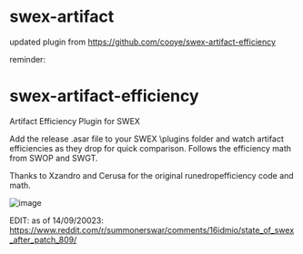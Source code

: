 # swex-artifact
updated plugin from https://github.com/cooye/swex-artifact-efficiency

reminder:

# swex-artifact-efficiency
Artifact Efficiency Plugin for SWEX

Add the release .asar file to your SWEX \plugins folder and watch artifact efficiencies as they drop for quick comparison. Follows the efficiency math from SWOP and SWGT.

Thanks to Xzandro and Cerusa for the original runedropefficiency code and math.

![image](https://user-images.githubusercontent.com/21117386/123708656-cc76b800-d839-11eb-8450-213237b14996.png)

EDIT: as of 14/09/20023:
https://www.reddit.com/r/summonerswar/comments/16idmio/state_of_swex_after_patch_809/
